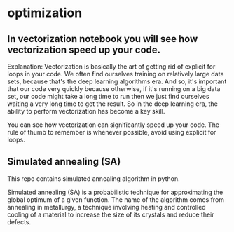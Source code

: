 # optimization

## In vectorization notebook you will see how vectorization speed up your code.

Explanation: Vectorization is basically the art of getting rid of explicit for loops in your code.
We often find ourselves training on relatively large data sets, because that's the deep learning algorithms era.
And so, it's important that our code very quickly because otherwise, if it's running on a big data set,
our code might take a long time to run then we just find ourselves waiting a very long time to get the result.
So in the deep learning era,  the ability to perform vectorization has become a key skill. 

You can see how vectorization can significantly speed up your code.
The rule of thumb to remember is whenever possible, avoid using explicit for loops. 

## Simulated annealing (SA)

This repo contains simulated annealing algorithm in python.

Simulated annealing (SA) is a probabilistic technique for approximating the global optimum of a given function.
The name of the algorithm comes from annealing in metallurgy, a technique involving heating and controlled cooling
of a material to increase the size of its crystals and reduce their defects.

